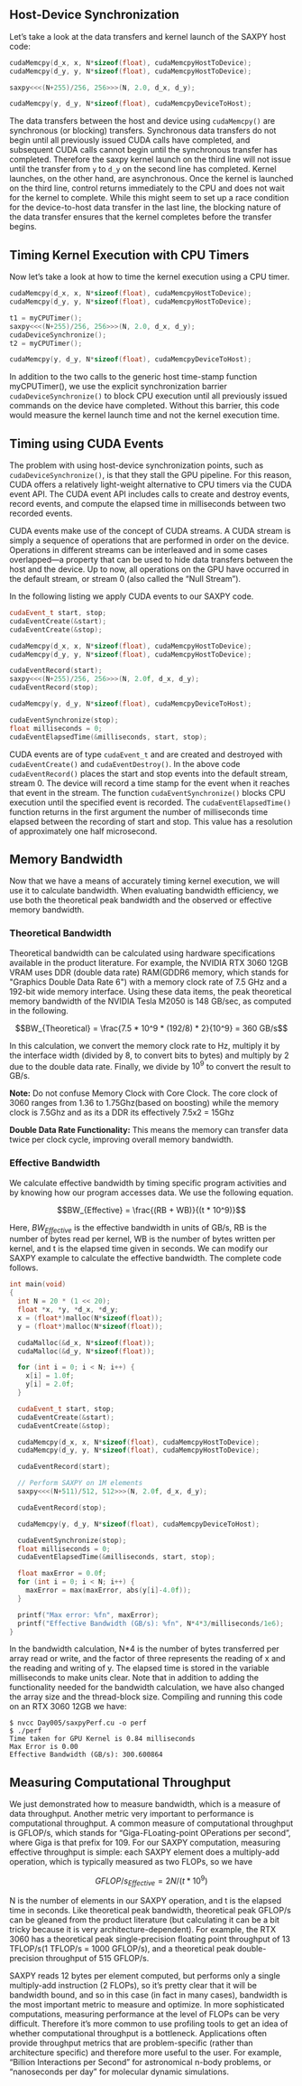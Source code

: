 ## Host-Device Synchronization

Let’s take a look at the data transfers and kernel launch of the SAXPY host code:

```cpp
cudaMemcpy(d_x, x, N*sizeof(float), cudaMemcpyHostToDevice);
cudaMemcpy(d_y, y, N*sizeof(float), cudaMemcpyHostToDevice);

saxpy<<<(N+255)/256, 256>>>(N, 2.0, d_x, d_y);

cudaMemcpy(y, d_y, N*sizeof(float), cudaMemcpyDeviceToHost);
```

The data transfers between the host and device using `cudaMemcpy()` are synchronous (or blocking) transfers. Synchronous data transfers do not begin until all previously issued CUDA calls have completed, and subsequent CUDA calls cannot begin until the synchronous transfer has completed. Therefore the saxpy kernel launch on the third line will not issue until the transfer from `y` to `d_y` on the second line has completed. Kernel launches, on the other hand, are asynchronous. Once the kernel is launched on the third line, control returns immediately to the CPU and does not wait for the kernel to complete. While this might seem to set up a race condition for the device-to-host data transfer in the last line, the blocking nature of the data transfer ensures that the kernel completes before the transfer begins.

## Timing Kernel Execution with CPU Timers

Now let’s take a look at how to time the kernel execution using a CPU timer.

```cpp
cudaMemcpy(d_x, x, N*sizeof(float), cudaMemcpyHostToDevice);
cudaMemcpy(d_y, y, N*sizeof(float), cudaMemcpyHostToDevice);

t1 = myCPUTimer();
saxpy<<<(N+255)/256, 256>>>(N, 2.0, d_x, d_y);
cudaDeviceSynchronize();
t2 = myCPUTimer();

cudaMemcpy(y, d_y, N*sizeof(float), cudaMemcpyDeviceToHost);
```

In addition to the two calls to the generic host time-stamp function myCPUTimer(), we use the explicit synchronization barrier `cudaDeviceSynchronize()` to block CPU execution until all previously issued commands on the device have completed. Without this barrier, this code would measure the kernel launch time and not the kernel execution time.

## Timing using CUDA Events

The problem with using host-device synchronization points, such as `cudaDeviceSynchronize()`, is that they stall the GPU pipeline. For this reason, CUDA offers a relatively light-weight alternative to CPU timers via the CUDA event API. The CUDA event API includes calls to create and destroy events, record events, and compute the elapsed time in milliseconds between two recorded events.

CUDA events make use of the concept of CUDA streams. A CUDA stream is simply a sequence of operations that are performed in order on the device. Operations in different streams can be interleaved and in some cases overlapped—a property that can be used to hide data transfers between the host and the device. Up to now, all operations on the GPU have occurred in the default stream, or stream 0 (also called the “Null Stream”).

In the following listing we apply CUDA events to our SAXPY code.

```cpp
cudaEvent_t start, stop;
cudaEventCreate(&start);
cudaEventCreate(&stop);

cudaMemcpy(d_x, x, N*sizeof(float), cudaMemcpyHostToDevice);
cudaMemcpy(d_y, y, N*sizeof(float), cudaMemcpyHostToDevice);

cudaEventRecord(start);
saxpy<<<(N+255)/256, 256>>>(N, 2.0f, d_x, d_y);
cudaEventRecord(stop);

cudaMemcpy(y, d_y, N*sizeof(float), cudaMemcpyDeviceToHost);

cudaEventSynchronize(stop);
float milliseconds = 0;
cudaEventElapsedTime(&milliseconds, start, stop);
```

CUDA events are of type `cudaEvent_t` and are created and destroyed with `cudaEventCreate()` and `cudaEventDestroy()`. In the above code `cudaEventRecord()` places the start and stop events into the default stream, stream 0. The device will record a time stamp for the event when it reaches that event in the stream. The function `cudaEventSynchronize()` blocks CPU execution until the specified event is recorded. The `cudaEventElapsedTime()` function returns in the first argument the number of milliseconds time elapsed between the recording of start and stop. This value has a resolution of approximately one half microsecond.

## Memory Bandwidth

Now that we have a means of accurately timing kernel execution, we will use it to calculate bandwidth. When evaluating bandwidth efficiency, we use both the theoretical peak bandwidth and the observed or effective memory bandwidth.

### Theoretical Bandwidth

Theoretical bandwidth can be calculated using hardware specifications available in the product literature. For example, the NVIDIA RTX 3060 12GB VRAM uses DDR (double data rate) RAM(GDDR6 memory, which stands for "Graphics Double Data Rate 6") with a memory clock rate of 7.5 GHz and a 192-bit wide memory interface. Using these data items, the peak theoretical memory bandwidth of the NVIDIA Tesla M2050 is 148 GB/sec, as computed in the following.

$$BW_{Theoretical} = \frac{7.5 * 10^9 * (192/8) * 2}{10^9} = 360 GB/s$$

In this calculation, we convert the memory clock rate to Hz, multiply it by the interface width (divided by 8, to convert bits to bytes) and multiply by 2 due to the double data rate. Finally, we divide by $10^9$ to convert the result to GB/s.

**Note:** Do not confuse Memory Clock with Core Clock. The core clock of 3060 ranges from 1.36 to 1.75Ghz(based on boosting) while the memory clock is 7.5Ghz and as its a DDR its effectively 7.5x2 = 15Ghz

**Double Data Rate Functionality:** This means the memory can transfer data twice per clock cycle, improving overall memory bandwidth.

### Effective Bandwidth

We calculate effective bandwidth by timing specific program activities and by knowing how our program accesses data. We use the following equation.

$$BW_{Effective} = \frac{(RB + WB)}{(t * 10^9)}$$

Here, $BW_{Effective}$ is the effective bandwidth in units of GB/s, RB is the number of bytes read per kernel, WB is the number of bytes written per kernel, and t is the elapsed time given in seconds. We can modify our SAXPY example to calculate the effective bandwidth. The complete code follows.

```cpp
int main(void)
{
  int N = 20 * (1 << 20);
  float *x, *y, *d_x, *d_y;
  x = (float*)malloc(N*sizeof(float));
  y = (float*)malloc(N*sizeof(float));

  cudaMalloc(&d_x, N*sizeof(float));
  cudaMalloc(&d_y, N*sizeof(float));

  for (int i = 0; i < N; i++) {
    x[i] = 1.0f;
    y[i] = 2.0f;
  }

  cudaEvent_t start, stop;
  cudaEventCreate(&start);
  cudaEventCreate(&stop);

  cudaMemcpy(d_x, x, N*sizeof(float), cudaMemcpyHostToDevice);
  cudaMemcpy(d_y, y, N*sizeof(float), cudaMemcpyHostToDevice);

  cudaEventRecord(start);

  // Perform SAXPY on 1M elements
  saxpy<<<(N+511)/512, 512>>>(N, 2.0f, d_x, d_y);

  cudaEventRecord(stop);

  cudaMemcpy(y, d_y, N*sizeof(float), cudaMemcpyDeviceToHost);

  cudaEventSynchronize(stop);
  float milliseconds = 0;
  cudaEventElapsedTime(&milliseconds, start, stop);

  float maxError = 0.0f;
  for (int i = 0; i < N; i++) {
    maxError = max(maxError, abs(y[i]-4.0f));
  }

  printf("Max error: %fn", maxError);
  printf("Effective Bandwidth (GB/s): %fn", N*4*3/milliseconds/1e6);
}
```

In the bandwidth calculation, N\*4 is the number of bytes transferred per array read or write, and the factor of three represents the reading of x and the reading and writing of y. The elapsed time is stored in the variable milliseconds to make units clear. Note that in addition to adding the functionality needed for the bandwidth calculation, we have also changed the array size and the thread-block size. Compiling and running this code on an RTX 3060 12GB we have:

```
$ nvcc Day005/saxpyPerf.cu -o perf
$ ./perf
Time taken for GPU Kernel is 0.84 milliseconds
Max Error is 0.00
Effective Bandwidth (GB/s): 300.600864
```

## Measuring Computational Throughput

We just demonstrated how to measure bandwidth, which is a measure of data throughput. Another metric very important to performance is computational throughput. A common measure of computational throughput is GFLOP/s, which stands for “Giga-FLoating-point OPerations per second”, where Giga is that prefix for 109. For our SAXPY computation, measuring effective throughput is simple: each SAXPY element does a multiply-add operation, which is typically measured as two FLOPs, so we have

$$GFLOP/s_{Effective} = 2N / (t * 10^9)$$

N is the number of elements in our SAXPY operation, and t is the elapsed time in seconds. Like theoretical peak bandwidth, theoretical peak GFLOP/s can be gleaned from the product literature (but calculating it can be a bit tricky because it is very architecture-dependent). For example, the RTX 3060 has a theoretical peak single-precision floating point throughput of 13 TFLOP/s(1 TFLOP/s = 1000 GFLOP/s), and a theoretical peak double-precision throughput of 515 GFLOP/s.

SAXPY reads 12 bytes per element computed, but performs only a single multiply-add instruction (2 FLOPs), so it’s pretty clear that it will be bandwidth bound, and so in this case (in fact in many cases), bandwidth is the most important metric to measure and optimize. In more sophisticated computations, measuring performance at the level of FLOPs can be very difficult. Therefore it’s more common to use profiling tools to get an idea of whether computational throughput is a bottleneck. Applications often provide throughput metrics that are problem-specific (rather than architecture specific) and therefore more useful to the user. For example, “Billion Interactions per Second” for astronomical n-body problems, or “nanoseconds per day” for molecular dynamic simulations.
